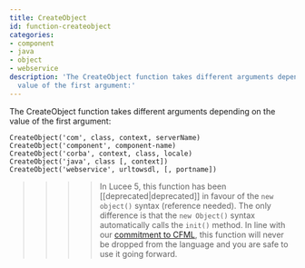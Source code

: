 ```yaml
---
title: CreateObject
id: function-createobject
categories:
- component
- java
- object
- webservice
description: 'The CreateObject function takes different arguments depending on the
  value of the first argument:'
---
```


The CreateObject function takes different arguments depending on the value of the first argument:

```luceescript
CreateObject('com', class, context, serverName)
CreateObject('component', component-name)
CreateObject('corba', context, class, locale)
CreateObject('java', class [, context])
CreateObject('webservice', urltowsdl, [, portname])
```

>>>> In Lucee 5, this function has been [[deprecated|deprecated]] in favour of the `new object()` syntax (reference needed). The only difference is that the `new Object()` syntax automatically calls the `init()` method. In line with our [commitment to CFML](https://lucee.org/blog/the-lucee-language.html), this function will never be dropped from the language and you are safe to use it going forward.
